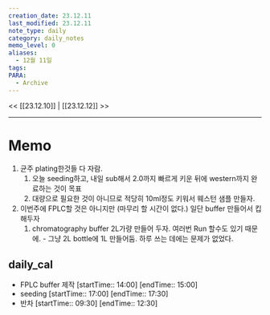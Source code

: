 ```yaml
---
creation_date: 23.12.11
last_modified: 23.12.11
note_type: daily
category: daily_notes
memo_level: 0
aliases:
  - 12월 11일
tags: 
PARA:
  - Archive
---
```


<< [[23.12.10]] | [[23.12.12]] >>

---
# Memo
1.  균주 plating한것들 다 자람.
	1. 오늘 seeding하고, 내일 sub해서 2.0까지 빠르게 키운 뒤에 western까지 완료하는 것이 목표
	2. 대량으로 필요한 것이 아니므로 적당히 10ml정도 키워서 웨스턴 샘플 만들자.
2. 이번주에 FPLC할 것은 아니지만 (마무리 할 시간이 없다.) 일단 buffer 만들어서 킵해두자
	1. chromatography buffer 2L가량 만들어 두자. 여러번 Run 할수도 있기 때문에. - 그냥 2L bottle에 1L 만들어둠. 하루 쓰는 데에는 문제가 없었다.

## daily_cal
-  FPLC buffer 제작 [startTime:: 14:00]  [endTime:: 15:00]
-  seeding [startTime:: 17:00]  [endTime:: 17:30]
-  반차 [startTime:: 09:30]  [endTime:: 12:30]
